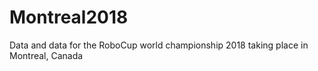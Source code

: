 # Montreal2018
Data and data for the RoboCup world championship 2018 taking place in Montreal, Canada
